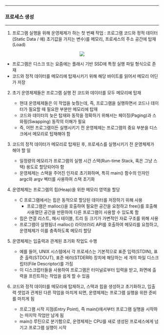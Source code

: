 -----
### 프로세스 생성
-----
1. 프로그램 실행을 위해 운영체제가 하는 첫 번째 작업 : 프로그램 코드와 정적 데이터(Static Data / 예) 초기값을 가지는 변수)를 메모리, 프로세스의 주소 공간에 탑재(Load)
<div align="center">
<img src="https://github.com/user-attachments/assets/fa6d4407-a2b0-4aef-9d92-389d898e3807">
</div>

   - 프로그램은 디스크 또는 요즘에는 플래시 기반 SSD에 특정 실행 파일 형식으로 존재
   - 코드와 정적 데이터를 메모리에 탑재시키기 위해 해당 바이트를 읽어서 메모리 어딘가 저장

2. 초기 운영체제들은 프로그램 실행 전 코드와 데이터를 모두 메모리에 탑재
   - 현대 운영체제들은 이 작업을 늦췄는데, 즉, 프로그램을 실행하면서 코드나 데이터가 필요할 때 필요한 부분만 메모리에 탑재
   - 코드와 데이터의 늦은 탑재와 동작을 정확하기 위해서는 페이징(Paging)과 스와핑(Swapping) 동작의 이해가 필요
   - 즉, 어떤 프로그램이든 실행시키기 전 운영체제는 프로그램의 중요 부분을 디스크에서 메모리로 탑재해야 함

3. 코드의 정적 데이터가 메모리로 탑재된 후, 프로세스를 실행시키기 전 운영체제가 해야 할 일
   - 일정량의 메모리가 프로그램의 실행 시간 스택(Run-time Stack, 혹은 그냥 스택) 용도로 할당되어야 함
   - 운영체제는 스택을 주어진 인자로 초기화하며, 특히 main() 함수의 인자인 argc와 argv 벡터를 사용하여 스택 초기화

4. 운영체제는 프로그램의 힙(Heap)을 위한 메모리 영역을 할당
   - C 프로그램에서는 힙은 동적으로 할당된 데이터를 저장하기 위해 사용
     + 프로그램은 malloc()을 호출하여 필요한 공간을 요청하고 free()를 호출해 사용했던 공간을 반환하여 다른 프로그램이 사용할 수 있도록 함
   - 힙은 연결 리스트, 해시 테이블, 트리 등 크기가 가변적인 자료 구조를 위해 사용
   - 프로그램이 실행됨녀 malloc() 라이브러리 API를 호출하여 메모리를 요청하고, 운영체제가 이를 충족하도록 메모리 할당

5. 운영체제는 입출력과 관계된 초기화 작업도 수행
   - 예를 들어, UNIX 시스템에서 각 프로세스는 기본적으로 표준 입력(STDIN), 표준 출력(STDOUT), 표준 에러(STDERR) 장치에 해당하는 세 개의 파일 디스크립터(File Descriptor)를 가짐
   - 이 디스크럽터들을 사용하여 프로그램은 터미널로부터 입력을 받고, 화면에 출력을 프린트하는 작업을 쉽게 할 수 있음

6. 코드와 정적 데이터를 메모리에 탑재하고, 스택과 힙을 생성하고 초기화하고, 입출력 셋업과 관계된 다른 작업을 마치게 되면, 운영체제는 프로그램 실행을 위한 준비를 마치게 됨
   - 프로그램 시작 지점(Entry Point), 즉 main()에서부터 프로그램 실행을 시작하는 마지막 작업만 남게 됨
   - main() 루틴으로 분기함으로, 운영체제는 CPU를 새로 생성된 프로세스에게 넘기고 프로그램 실행이 시작
